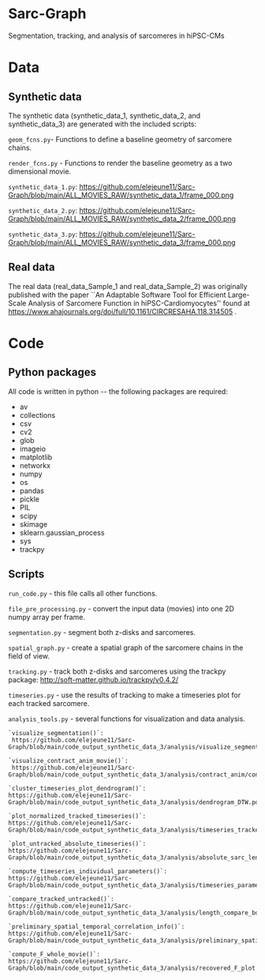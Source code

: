 # Sarc-Graph
Segmentation, tracking, and analysis of sarcomeres in hiPSC-CMs

# Data

## Synthetic data

The synthetic data (synthetic_data_1, synthetic_data_2, and synthetic_data_3) are generated with the included scripts:

`geom_fcns.py`- Functions to define a baseline geometry of sarcomere chains. 

`render_fcns.py` - Functions to render the baseline geometry as a two dimensional movie. 

`synthetic_data_1.py`:
https://github.com/elejeune11/Sarc-Graph/blob/main/ALL_MOVIES_RAW/synthetic_data_1/frame_000.png

`synthetic_data_2.py`:
https://github.com/elejeune11/Sarc-Graph/blob/main/ALL_MOVIES_RAW/synthetic_data_2/frame_000.png

`synthetic_data_3.py`:
https://github.com/elejeune11/Sarc-Graph/blob/main/ALL_MOVIES_RAW/synthetic_data_3/frame_000.png

## Real data

The real data (real_data_Sample_1 and real_data_Sample_2) was originally published with the paper ``An Adaptable Software Tool for Efficient Large-Scale Analysis of Sarcomere Function in hiPSC-Cardiomyocytes'' found at https://www.ahajournals.org/doi/full/10.1161/CIRCRESAHA.118.314505 . 

# Code

## Python packages
All code is written in python -- the following packages are required:
* av
* collections
* csv
* cv2
* glob
* imageio
* matplotlib
* networkx
* numpy
* os 
* pandas
* pickle
* PIL 
* scipy
* skimage
* sklearn.gaussian_process
* sys
* trackpy

## Scripts

`run_code.py` - this file calls all other functions. 

`file_pre_processing.py` -  convert the input data (movies) into one 2D numpy array per frame. 

`segmentation.py` - segment both z-disks and sarcomeres. 

`spatial_graph.py` - create a spatial graph of the sarcomere chains in the field of view. 

`tracking.py` - track both z-disks and sarcomeres using the trackpy package:
http://soft-matter.github.io/trackpy/v0.4.2/

`timeseries.py` - use the results of tracking to make a timeseries plot for each tracked sarcomere. 

`analysis_tools.py` - several functions for visualization and data analysis. 
  
    `visualize_segmentation()`:
     https://github.com/elejeune11/Sarc-Graph/blob/main/code_output_synthetic_data_3/analysis/visualize_segmentation.png
    
    `visualize_contract_anim_movie()`:
     https://github.com/elejeune11/Sarc-Graph/blob/main/code_output_synthetic_data_3/analysis/contract_anim/contract_anim.gif
    
    `cluster_timeseries_plot_dendrogram()`:
    https://github.com/elejeune11/Sarc-Graph/blob/main/code_output_synthetic_data_3/analysis/dendrogram_DTW.pdf
    
    `plot_normalized_tracked_timeseries()`:
    https://github.com/elejeune11/Sarc-Graph/blob/main/code_output_synthetic_data_3/analysis/timeseries_tracked_normalized.png
    
    `plot_untracked_absolute_timeseries()`:
    https://github.com/elejeune11/Sarc-Graph/blob/main/code_output_synthetic_data_3/analysis/absolute_sarc_length_untracked.png
    
    `compute_timeseries_individual_parameters()`:
    https://github.com/elejeune11/Sarc-Graph/blob/main/code_output_synthetic_data_3/analysis/timeseries_parameters_info.xlsx
    
    `compare_tracked_untracked()`:
    https://github.com/elejeune11/Sarc-Graph/blob/main/code_output_synthetic_data_3/analysis/length_compare_box_plots.png
    
    `preliminary_spatial_temporal_correlation_info()`:
    https://github.com/elejeune11/Sarc-Graph/blob/main/code_output_synthetic_data_3/analysis/preliminary_spatial_analysis.png
    
    `compute_F_whole_movie()`:
    https://github.com/elejeune11/Sarc-Graph/blob/main/code_output_synthetic_data_3/analysis/recovered_F_plot.png


